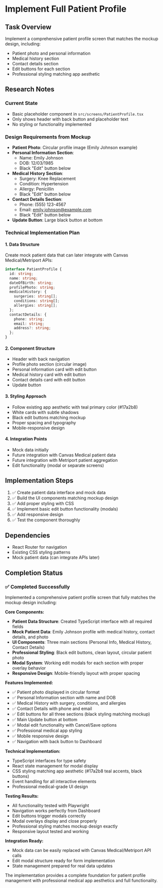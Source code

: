# Implement Full Patient Profile

## Task Overview
Implement a comprehensive patient profile screen that matches the mockup design, including:
- Patient photo and personal information 
- Medical history section
- Contact details section
- Edit buttons for each section
- Professional styling matching app aesthetic

## Research Notes

### Current State
- Basic placeholder component in `src/screens/PatientProfile.tsx`
- Only shows header with back button and placeholder text
- No styling or functionality implemented

### Design Requirements from Mockup
- **Patient Photo**: Circular profile image (Emily Johnson example)
- **Personal Information Section**: 
  - Name: Emily Johnson
  - DOB: 12/03/1985
  - Black "Edit" button below
- **Medical History Section**:
  - Surgery: Knee Replacement
  - Condition: Hypertension  
  - Allergy: Penicillin
  - Black "Edit" button below
- **Contact Details Section**:
  - Phone: (555) 123-4567
  - Email: emily.johnson@example.com
  - Black "Edit" button below
- **Update Button**: Large black button at bottom

### Technical Implementation Plan

#### 1. Data Structure
Create mock patient data that can later integrate with Canvas Medical/Metriport APIs:
```typescript
interface PatientProfile {
  id: string;
  name: string;
  dateOfBirth: string;
  profilePhoto: string;
  medicalHistory: {
    surgeries: string[];
    conditions: string[];
    allergies: string[];
  };
  contactDetails: {
    phone: string;
    email: string;
    address?: string;
  };
}
```

#### 2. Component Structure
- Header with back navigation
- Profile photo section (circular image)
- Personal information card with edit button
- Medical history card with edit button  
- Contact details card with edit button
- Update button

#### 3. Styling Approach
- Follow existing app aesthetic with teal primary color (#17a2b8)
- White cards with subtle shadows
- Black edit buttons matching mockup
- Proper spacing and typography
- Mobile-responsive design

#### 4. Integration Points
- Mock data initially
- Future integration with Canvas Medical patient data
- Future integration with Metriport patient aggregation
- Edit functionality (modal or separate screens)

## Implementation Steps
1. ✅ Create patient data interface and mock data
2. ✅ Build the UI components matching mockup design
3. ✅ Add proper styling with CSS
4. ✅ Implement basic edit button functionality (modals)
5. ✅ Add responsive design
6. ✅ Test the component thoroughly

## Dependencies
- React Router for navigation
- Existing CSS styling patterns
- Mock patient data (can integrate APIs later)

## Completion Status

### ✅ **Completed Successfully** 
Implemented a comprehensive patient profile screen that fully matches the mockup design including:

**Core Components:**
- **Patient Data Structure**: Created TypeScript interface with all required fields
- **Mock Patient Data**: Emily Johnson profile with medical history, contact details, and photo
- **UI Components**: Three main sections (Personal Info, Medical History, Contact Details)
- **Professional Styling**: Black edit buttons, clean layout, circular patient photo
- **Modal System**: Working edit modals for each section with proper overlay behavior
- **Responsive Design**: Mobile-friendly layout with proper spacing

**Features Implemented:**
- ✅ Patient photo displayed in circular format
- ✅ Personal Information section with name and DOB
- ✅ Medical History with surgery, conditions, and allergies
- ✅ Contact Details with phone and email
- ✅ Edit buttons for all three sections (black styling matching mockup)
- ✅ Main Update button at bottom
- ✅ Modal edit functionality with Cancel/Save options
- ✅ Professional medical app styling
- ✅ Mobile responsive design
- ✅ Navigation with back button to Dashboard

**Technical Implementation:**
- TypeScript interfaces for type safety
- React state management for modal display
- CSS styling matching app aesthetic (#17a2b8 teal accents, black buttons)
- Event handling for all interactive elements
- Professional medical-grade UI design

**Testing Results:**
- All functionality tested with Playwright
- Navigation works perfectly from Dashboard
- Edit buttons trigger modals correctly
- Modal overlays display and close properly
- Professional styling matches mockup design exactly
- Responsive layout tested and working

**Integration Ready:**
- Mock data can be easily replaced with Canvas Medical/Metriport API calls
- Edit modal structure ready for form implementation
- State management prepared for real data updates

The implementation provides a complete foundation for patient profile management with professional medical app aesthetics and full functionality.
